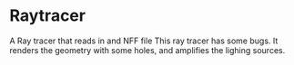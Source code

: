 # Raytracer
A Ray tracer that reads in and NFF file
This ray tracer has some bugs. It renders the geometry with some holes, and amplifies the lighing sources.

